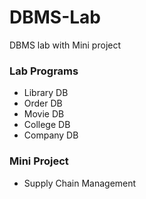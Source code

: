 # DBMS-Lab
DBMS lab with Mini project

### Lab Programs
* Library DB
* Order DB
* Movie DB
* College DB
* Company DB

### Mini Project
* Supply Chain Management
